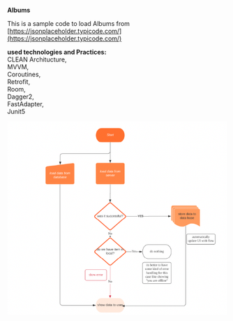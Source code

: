 **Albums**

This is a sample code to load Albums from [https://jsonplaceholder.typicode.com/](https://jsonplaceholder.typicode.com/)

**used technologies and Practices:**  
CLEAN Architucture,  
MVVM,  
Coroutines,  
Retrofit,  
Room,  
Dagger2,  
FastAdapter,  
Junit5

![Chart](docs/chart.png "Material Design Demo")


